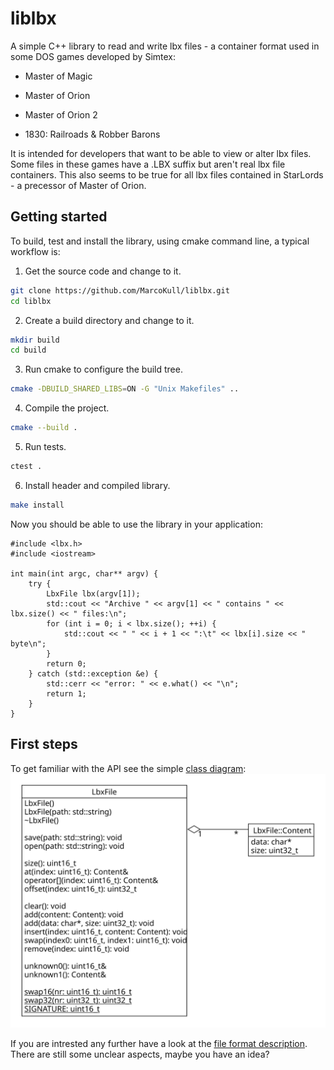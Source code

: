 # liblbx
A simple C++ library to read and write lbx files -
a container format used in some DOS games developed by Simtex:

- Master of Magic

- Master of Orion

- Master of Orion 2

- 1830: Railroads & Robber Barons

It is intended for developers that want to be able to view or alter lbx files.
Some files in these games have a .LBX suffix but aren't real lbx file containers. This also seems to be true for all lbx files contained in StarLords - a precessor of Master of Orion.

## Getting started

To build, test and install the library, using cmake command line, a typical workflow is:

1. Get the source code and change to it.
```bash
git clone https://github.com/MarcoKull/liblbx.git
cd liblbx
```

2. Create a build directory and change to it.
```bash
mkdir build
cd build
```

3. Run cmake to configure the build tree.
```bash
cmake -DBUILD_SHARED_LIBS=ON -G "Unix Makefiles" ..
```

4. Compile the project.
```bash
cmake --build .
```

5. Run tests.
```bash
ctest .
```

6. Install header and compiled library.
```bash
make install
```

Now you should be able to use the library in your application:
```
#include <lbx.h>
#include <iostream>

int main(int argc, char** argv) {
    try {
        LbxFile lbx(argv[1]);
        std::cout << "Archive " << argv[1] << " contains " << lbx.size() << " files:\n";
        for (int i = 0; i < lbx.size(); ++i) {
            std::cout << " " << i + 1 << ":\t" << lbx[i].size << " byte\n";
        }
        return 0;
    } catch (std::exception &e) {
        std::cerr << "error: " << e.what() << "\n";
        return 1;
    }
}
```

## First steps
To get familiar with the API see the simple [class diagram](./doc/class-diagram.svg):
![class diagram](./doc/class-diagram.svg)

If you are intrested any further have a look at the [file format description](./doc/lbx-format.pdf).
There are still some unclear aspects, maybe you have an idea?